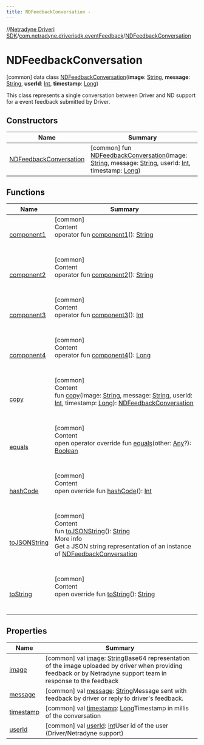 ```yaml
---
title: NDFeedbackConversation -
---
```

//[Netradyne Driveri SDK](../../index.md)/[com.netradyne.driverisdk.eventFeedback](../index.md)/[NDFeedbackConversation](index.md)



# NDFeedbackConversation  
 [common] data class [NDFeedbackConversation](index.md)(**image**: [String](https://kotlinlang.org/api/latest/jvm/stdlib/kotlin/-string/index.html), **message**: [String](https://kotlinlang.org/api/latest/jvm/stdlib/kotlin/-string/index.html), **userId**: [Int](https://kotlinlang.org/api/latest/jvm/stdlib/kotlin/-int/index.html), **timestamp**: [Long](https://kotlinlang.org/api/latest/jvm/stdlib/kotlin/-long/index.html))

This class represents a single conversation between Driver and ND support for a event feedback submitted by Driver.

   


## Constructors  
  
|  Name|  Summary| 
|---|---|
| <a name="com.netradyne.driverisdk.eventFeedback/NDFeedbackConversation/NDFeedbackConversation/#kotlin.String#kotlin.String#kotlin.Int#kotlin.Long/PointingToDeclaration/"></a>[NDFeedbackConversation](-n-d-feedback-conversation.md)| <a name="com.netradyne.driverisdk.eventFeedback/NDFeedbackConversation/NDFeedbackConversation/#kotlin.String#kotlin.String#kotlin.Int#kotlin.Long/PointingToDeclaration/"></a> [common] fun [NDFeedbackConversation](-n-d-feedback-conversation.md)(image: [String](https://kotlinlang.org/api/latest/jvm/stdlib/kotlin/-string/index.html), message: [String](https://kotlinlang.org/api/latest/jvm/stdlib/kotlin/-string/index.html), userId: [Int](https://kotlinlang.org/api/latest/jvm/stdlib/kotlin/-int/index.html), timestamp: [Long](https://kotlinlang.org/api/latest/jvm/stdlib/kotlin/-long/index.html))   <br>


## Functions  
  
|  Name|  Summary| 
|---|---|
| <a name="com.netradyne.driverisdk.eventFeedback/NDFeedbackConversation/component1/#/PointingToDeclaration/"></a>[component1](component1.md)| <a name="com.netradyne.driverisdk.eventFeedback/NDFeedbackConversation/component1/#/PointingToDeclaration/"></a>[common]  <br>Content  <br>operator fun [component1](component1.md)(): [String](https://kotlinlang.org/api/latest/jvm/stdlib/kotlin/-string/index.html)  <br><br><br>
| <a name="com.netradyne.driverisdk.eventFeedback/NDFeedbackConversation/component2/#/PointingToDeclaration/"></a>[component2](component2.md)| <a name="com.netradyne.driverisdk.eventFeedback/NDFeedbackConversation/component2/#/PointingToDeclaration/"></a>[common]  <br>Content  <br>operator fun [component2](component2.md)(): [String](https://kotlinlang.org/api/latest/jvm/stdlib/kotlin/-string/index.html)  <br><br><br>
| <a name="com.netradyne.driverisdk.eventFeedback/NDFeedbackConversation/component3/#/PointingToDeclaration/"></a>[component3](component3.md)| <a name="com.netradyne.driverisdk.eventFeedback/NDFeedbackConversation/component3/#/PointingToDeclaration/"></a>[common]  <br>Content  <br>operator fun [component3](component3.md)(): [Int](https://kotlinlang.org/api/latest/jvm/stdlib/kotlin/-int/index.html)  <br><br><br>
| <a name="com.netradyne.driverisdk.eventFeedback/NDFeedbackConversation/component4/#/PointingToDeclaration/"></a>[component4](component4.md)| <a name="com.netradyne.driverisdk.eventFeedback/NDFeedbackConversation/component4/#/PointingToDeclaration/"></a>[common]  <br>Content  <br>operator fun [component4](component4.md)(): [Long](https://kotlinlang.org/api/latest/jvm/stdlib/kotlin/-long/index.html)  <br><br><br>
| <a name="com.netradyne.driverisdk.eventFeedback/NDFeedbackConversation/copy/#kotlin.String#kotlin.String#kotlin.Int#kotlin.Long/PointingToDeclaration/"></a>[copy](copy.md)| <a name="com.netradyne.driverisdk.eventFeedback/NDFeedbackConversation/copy/#kotlin.String#kotlin.String#kotlin.Int#kotlin.Long/PointingToDeclaration/"></a>[common]  <br>Content  <br>fun [copy](copy.md)(image: [String](https://kotlinlang.org/api/latest/jvm/stdlib/kotlin/-string/index.html), message: [String](https://kotlinlang.org/api/latest/jvm/stdlib/kotlin/-string/index.html), userId: [Int](https://kotlinlang.org/api/latest/jvm/stdlib/kotlin/-int/index.html), timestamp: [Long](https://kotlinlang.org/api/latest/jvm/stdlib/kotlin/-long/index.html)): [NDFeedbackConversation](index.md)  <br><br><br>
| <a name="kotlin/Any/equals/#kotlin.Any?/PointingToDeclaration/"></a>[equals](../../com.netradyne.driverisdk.video/-n-d-video-a-p-i/index.md#%5Bkotlin%2FAny%2Fequals%2F%23kotlin.Any%3F%2FPointingToDeclaration%2F%5D%2FFunctions%2F-1360578461)| <a name="kotlin/Any/equals/#kotlin.Any?/PointingToDeclaration/"></a>[common]  <br>Content  <br>open operator override fun [equals](../../com.netradyne.driverisdk.video/-n-d-video-a-p-i/index.md#%5Bkotlin%2FAny%2Fequals%2F%23kotlin.Any%3F%2FPointingToDeclaration%2F%5D%2FFunctions%2F-1360578461)(other: [Any](https://kotlinlang.org/api/latest/jvm/stdlib/kotlin/-any/index.html)?): [Boolean](https://kotlinlang.org/api/latest/jvm/stdlib/kotlin/-boolean/index.html)  <br><br><br>
| <a name="kotlin/Any/hashCode/#/PointingToDeclaration/"></a>[hashCode](../../com.netradyne.driverisdk.video/-n-d-video-a-p-i/index.md#%5Bkotlin%2FAny%2FhashCode%2F%23%2FPointingToDeclaration%2F%5D%2FFunctions%2F-1360578461)| <a name="kotlin/Any/hashCode/#/PointingToDeclaration/"></a>[common]  <br>Content  <br>open override fun [hashCode](../../com.netradyne.driverisdk.video/-n-d-video-a-p-i/index.md#%5Bkotlin%2FAny%2FhashCode%2F%23%2FPointingToDeclaration%2F%5D%2FFunctions%2F-1360578461)(): [Int](https://kotlinlang.org/api/latest/jvm/stdlib/kotlin/-int/index.html)  <br><br><br>
| <a name="com.netradyne.driverisdk.eventFeedback/NDFeedbackConversation/toJSONString/#/PointingToDeclaration/"></a>[toJSONString](to-j-s-o-n-string.md)| <a name="com.netradyne.driverisdk.eventFeedback/NDFeedbackConversation/toJSONString/#/PointingToDeclaration/"></a>[common]  <br>Content  <br>fun [toJSONString](to-j-s-o-n-string.md)(): [String](https://kotlinlang.org/api/latest/jvm/stdlib/kotlin/-string/index.html)  <br>More info  <br>Get a JSON string representation of an instance of [NDFeedbackConversation](index.md)  <br><br><br>
| <a name="kotlin/Any/toString/#/PointingToDeclaration/"></a>[toString](../../com.netradyne.driverisdk.video/-n-d-video-a-p-i/index.md#%5Bkotlin%2FAny%2FtoString%2F%23%2FPointingToDeclaration%2F%5D%2FFunctions%2F-1360578461)| <a name="kotlin/Any/toString/#/PointingToDeclaration/"></a>[common]  <br>Content  <br>open override fun [toString](../../com.netradyne.driverisdk.video/-n-d-video-a-p-i/index.md#%5Bkotlin%2FAny%2FtoString%2F%23%2FPointingToDeclaration%2F%5D%2FFunctions%2F-1360578461)(): [String](https://kotlinlang.org/api/latest/jvm/stdlib/kotlin/-string/index.html)  <br><br><br>


## Properties  
  
|  Name|  Summary| 
|---|---|
| <a name="com.netradyne.driverisdk.eventFeedback/NDFeedbackConversation/image/#/PointingToDeclaration/"></a>[image](image.md)| <a name="com.netradyne.driverisdk.eventFeedback/NDFeedbackConversation/image/#/PointingToDeclaration/"></a> [common] val [image](image.md): [String](https://kotlinlang.org/api/latest/jvm/stdlib/kotlin/-string/index.html)Base64 representation of the image uploaded by driver when providing feedback or by Netradyne support team in response to the feedback   <br>
| <a name="com.netradyne.driverisdk.eventFeedback/NDFeedbackConversation/message/#/PointingToDeclaration/"></a>[message](message.md)| <a name="com.netradyne.driverisdk.eventFeedback/NDFeedbackConversation/message/#/PointingToDeclaration/"></a> [common] val [message](message.md): [String](https://kotlinlang.org/api/latest/jvm/stdlib/kotlin/-string/index.html)Message sent with feedback by driver or reply to driver's feedback.   <br>
| <a name="com.netradyne.driverisdk.eventFeedback/NDFeedbackConversation/timestamp/#/PointingToDeclaration/"></a>[timestamp](timestamp.md)| <a name="com.netradyne.driverisdk.eventFeedback/NDFeedbackConversation/timestamp/#/PointingToDeclaration/"></a> [common] val [timestamp](timestamp.md): [Long](https://kotlinlang.org/api/latest/jvm/stdlib/kotlin/-long/index.html)Timestamp in millis of the conversation   <br>
| <a name="com.netradyne.driverisdk.eventFeedback/NDFeedbackConversation/userId/#/PointingToDeclaration/"></a>[userId](user-id.md)| <a name="com.netradyne.driverisdk.eventFeedback/NDFeedbackConversation/userId/#/PointingToDeclaration/"></a> [common] val [userId](user-id.md): [Int](https://kotlinlang.org/api/latest/jvm/stdlib/kotlin/-int/index.html)User id of the user (Driver/Netradyne support)   <br>

